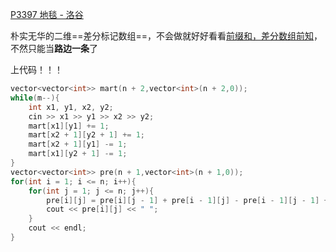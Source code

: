[P3397 地毯 - 洛谷](https://www.luogu.com.cn/problem/P3397)


朴实无华的二维==差分标记数组==，不会做就好好看看[前缀和，差分数组前知](前缀和，差分数组前知.md)，不然只能当**路边一条**了

上代码！！！
```cpp
vector<vector<int>> mart(n + 2,vector<int>(n + 2,0));  
while(m--){  
    int x1, y1, x2, y2;  
    cin >> x1 >> y1 >> x2 >> y2;  
    mart[x1][y1] += 1;  
    mart[x2 + 1][y2 + 1] += 1;  
    mart[x2 + 1][y1] -= 1;  
    mart[x1][y2 + 1] -= 1;  
}  
vector<vector<int>> pre(n + 1,vector<int>(n + 1,0));  
for(int i = 1; i <= n; i++){  
    for(int j = 1; j <= n; j++){  
        pre[i][j] = pre[i][j - 1] + pre[i - 1][j] - pre[i - 1][j - 1] + mart[i][j];  
        cout << pre[i][j] << " ";  
    }  
    cout << endl;  
}

```